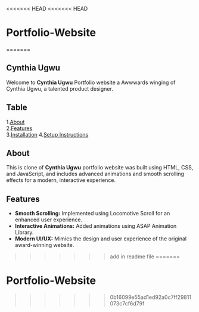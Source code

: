 <<<<<<< HEAD
<<<<<<< HEAD
# Portfolio-Website
=======
## Cynthia Ugwu
Welcome to **Cynthia Ugwu** Portfolio website a Awwwards winging of Cynthia Ugwu, a talented product designer.

## Table 
1.[About](#about)  
2.[Features](#features)  
3.[Installation](#installation)
4.[Setup Instructions](#SetupInstructions) 


## About
This is clone of **Cynthia Ugwu** portfolio website was built using HTML, CSS, and JavaScript, and includes advanced animations and smooth scrolling effects for a modern, interactive experience.

## Features
- **Smooth Scrolling:** Implemented using Locomotive Scroll for an enhanced user experience.
- **Interactive Animations:** Added animations using ASAP Animation Library.
- **Modern UI/UX:** Mimics the design and user experience of the original award-winning website.
>>>>>>> add in readme file
=======
# Portfolio-Website
>>>>>>> 0b16099e55ad1ed92a0c7ff29811073c7cf6d79f
